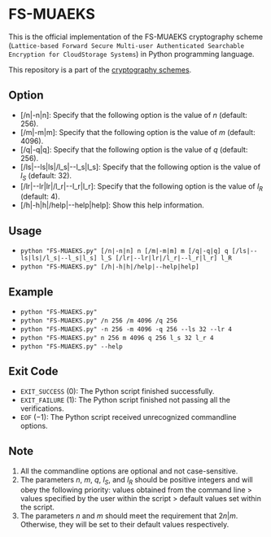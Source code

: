 # FS-MUAEKS

This is the official implementation of the FS-MUAEKS cryptography scheme (``Lattice-based Forward Secure Multi-user Authenticated Searchable Encryption for CloudStorage Systems``) in Python programming language. 

This repository is a part of the [cryptography schemes](https://github.com/BatchClayderman/Cryptography-Schemes). 

## Option

- [/n|-n|n]: Specify that the following option is the value of $n$ (default: $256$). 
- [/m|-m|m]: Specify that the following option is the value of $m$ (default: $4096$). 
- [/q|-q|q]: Specify that the following option is the value of $q$ (default: $256$). 
- [/ls|--ls|ls|/l_s|--l_s|l_s]: Specify that the following option is the value of $l_S$ (default: $32$). 
- [/lr|--lr|lr|/l_r|--l_r|l_r]: Specify that the following option is the value of $l_R$ (default: $4$). 
- [/h|-h|h|/help|--help|help]: Show this help information. 

## Usage

- ``python "FS-MUAEKS.py" [/n|-n|n] n [/m|-m|m] m [/q|-q|q] q [/ls|--ls|ls|/l_s|--l_s|l_s] l_S [/lr|--lr|lr|/l_r|--l_r|l_r] l_R``
- ``python "FS-MUAEKS.py" [/h|-h|h|/help|--help|help]``

## Example

- ``python "FS-MUAEKS.py"``
- ``python "FS-MUAEKS.py" /n 256 /m 4096 /q 256``
- ``python "FS-MUAEKS.py" -n 256 -m 4096 -q 256 --ls 32 --lr 4``
- ``python "FS-MUAEKS.py" n 256 m 4096 q 256 l_s 32 l_r 4``
- ``python "FS-MUAEKS.py" --help``

## Exit Code
- ``EXIT_SUCCESS`` ($0$): The Python script finished successfully. 
- ``EXIT_FAILURE`` ($1$): The Python script finished not passing all the verifications. 
- ``EOF`` ($-1$): The Python script received unrecognized commandline options. 

## Note

1) All the commandline options are optional and not case-sensitive. 
2) The parameters $n$, $m$, $q$, $l_S$, and $l_R$ should be positive integers and will obey the following priority: values obtained from the command line > values specified by the user within the script > default values set within the script. 
3) The parameters $n$ and $m$ should meet the requirement that $2n | m$. Otherwise, they will be set to their default values respectively. 

